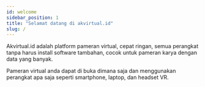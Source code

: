 ```yaml
---
id: welcome
sidebar_position: 1
title: "Selamat datang di akvirtual.id"
slug: /
---
```


Akvirtual.id adalah platform pameran virtual, cepat ringan, semua perangkat tanpa harus install software tambahan, cocok untuk pameran karya dengan data yang banyak.

Pameran virtual anda dapat di buka dimana saja dan menggunakan perangkat apa saja seperti smartphone, laptop, dan headset VR.